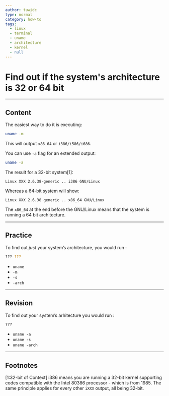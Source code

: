 ```yaml
---
author: tuwidc
type: normal
category: how-to
tags:
  - linux
  - terminal
  - uname
  - architecture
  - kernel
  - null
---
```


# Find out if the system's architecture is 32 or 64 bit


---

## Content

The easiest way to do it is executing:

```bash
uname -m
```

This will output `x86_64` or `i386/i586/i686`.

You can use `-a` flag for an extended output:

```bash
uname -a
```

The result for a 32-bit system[1]:

```plain-text
Linux XXX 2.6.38-generic .. i386 GNU/Linux
```

Whereas a 64-bit system will show:

```plain-text
Linux XXX 2.6.38 generic .. x86_64 GNU/Linux
```

The `x86_64` at the end before the GNU/Linux means that the system is running a 64 bit architecture.


---

## Practice

To find out *just* your system’s architecture, you would run :

```bash
??? ???
```

- `uname`
- `-m`
- `-s`
- `-arch`


---

## Revision

To find out your system’s arhitecture you would run :

```bash
???
```

- `uname -a`
- `uname -s`
- `uname -arch`


---

## Footnotes

[1:32-bit of Context]
i386 means you are running a 32-bit kernel supporting codes compatible with the Intel 80386 processor - which is from 1985. The same principle applies for every other `iXXX` output, all being 32-bit.
